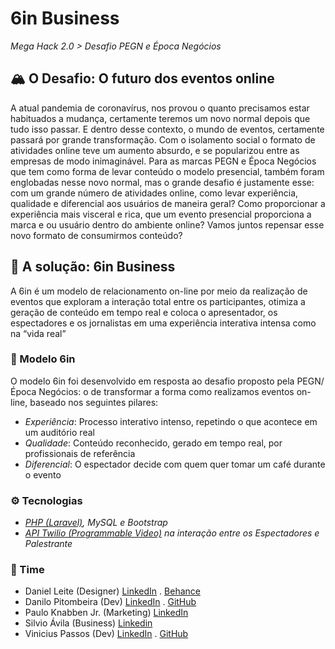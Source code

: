 # 6in Business

*Mega Hack 2.0 > Desafio PEGN e Época Negócios*

## 🏔 O Desafio: O futuro dos eventos online
A atual pandemia de coronavírus, nos provou o quanto precisamos estar habituados a mudança, certamente teremos um novo normal depois que tudo isso passar. E dentro desse contexto, o mundo de eventos, certamente passará por grande transformação. Com o isolamento social o formato de atividades online teve um aumento absurdo, e se popularizou entre as empresas de modo inimaginável. 
Para as marcas PEGN e Época Negócios que tem como forma de levar conteúdo o modelo presencial, também foram englobadas nesse novo normal, mas o grande desafio é justamente esse: com um grande número de atividades online, como levar experiência, qualidade e diferencial aos usuários de maneira geral? 
Como proporcionar a experiência mais visceral e rica, que um evento presencial proporciona a marca e ou usuário dentro do ambiente online? 
 Vamos juntos repensar esse novo formato de consumirmos conteúdo?


## 🚀 A solução: 6in Business
A 6in é um modelo de relacionamento on-line por meio da realização de eventos que exploram a interação total entre os participantes, otimiza a geração de conteúdo em tempo real e coloca o apresentador, os espectadores e os jornalistas em uma experiência interativa intensa como na “vida real”

### 🤝 Modelo 6in
O modelo 6in foi desenvolvido em resposta ao desafio proposto pela PEGN/Época Negócios: o de transformar a forma como realizamos eventos on-line, baseado nos seguintes pilares:
 - *Experiência*: Processo interativo intenso, repetindo o que acontece em um auditório real
 - *Qualidade*: Conteúdo reconhecido, gerado em tempo real, por profissionais de referência
 - *Diferencial*: O espectador decide com quem quer tomar um café durante o evento
 
 ### ⚙ Tecnologias
 - *[PHP (Laravel)](https://laravel.com/), MySQL e Bootstrap*
 - *[API Twilio (Programmable Video)](https://www.twilio.com/docs/video) na interação entre os Espectadores e Palestrante*
 
 ### 💪 Time
  - Daniel Leite (Designer)  [LinkedIn](https://www.linkedin.com/in/daniel-leite-aa17b843/) . [Behance](https://www.behance.net/danielrodrigo)
  - Danilo Pitombeira (Dev) [LinkedIn](https://www.linkedin.com/in/danilo-pitombeira-dos-prazeres-116b6238/) . [GitHub](https://github.com/pitombeira00)
  - Paulo Knabben Jr. (Marketing) [LinkedIn](https://www.linkedin.com/in/paulo-knabben-22945a1a4/)
  - Silvio Ávila (Business) [Linkedin](https://www.linkedin.com/in/silvioavila/)
  - Vinicius Passos (Dev) [LinkedIn](https://www.linkedin.com/in/vtpa/) . [GitHub](https://github.com/vtpa)
  

